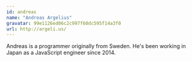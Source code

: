 ```yaml
---
id: andreas
name: "Andreas Argelius"
gravatar: 99e1126ed06c2c997f60dc595f14a3f0
url: http://argeli.us/
---
```


Andreas is a programmer originally from Sweden. He's been working in Japan as a JavaScript engineer since 2014.
